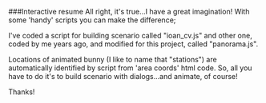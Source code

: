 ###Interactive resume
  All right, it's true...I have a great imagination!
  With some 'handy' scripts you can make the difference;
 
  I've coded a script for building scenario called "ioan_cv.js" and other one, coded by me years ago, and modified for this project, called "panorama.js".

  Locations of animated bunny (I like to name that "stations") are automatically identified by script from 'area coords' html code. So, all you have to do it's to build scenario with dialogs...and animate, of course!

   Thanks!
